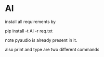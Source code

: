 # AI

install all requirements by

pip install -t AI -r req.txt

note pyaudio is already present in it.

also print and type are two different commands
